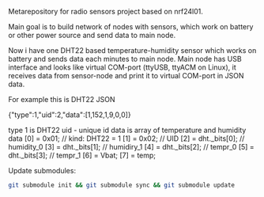 Metarepository for radio sensors project based on nrf24l01.

Main goal is to build network of nodes with sensors, which work on battery or other power source and send data to main node.

Now i have one DHT22 based temperature-humidity sensor which works on battery and sends data each minutes to main node. Main node has USB interface and looks like virtual COM-port (ttyUSB, ttyACM on Linux), it receives data from sensor-node and print it to virtual COM-port in JSON data. 

For example this is DHT22 JSON

{"type":1,"uid":2,"data":[1,152,1,9,0,0]}

type 1 is DHT22
uid - unique id
data is array of temperature and humidity data
[0] = 0x01;         // kind: DHT22 = 1
[1] = 0x02;         // UID
[2] = dht._bits[0]; // humidity_0
[3] = dht._bits[1]; // humidiry_1
[4] = dht._bits[2]; // tempr_0
[5] = dht._bits[3]; // tempr_1
[6] = Vbat;
[7] = temp;

Update submodules:
``` bash
git submodule init && git submodule sync && git submodule update
```
